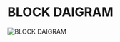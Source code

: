 # BLOCK DAIGRAM
![BLOCK DAIGRAM](https://user-images.githubusercontent.com/98832333/157031649-7a3e100b-b3ca-4d69-a03e-2ec78b882b88.JPG)

